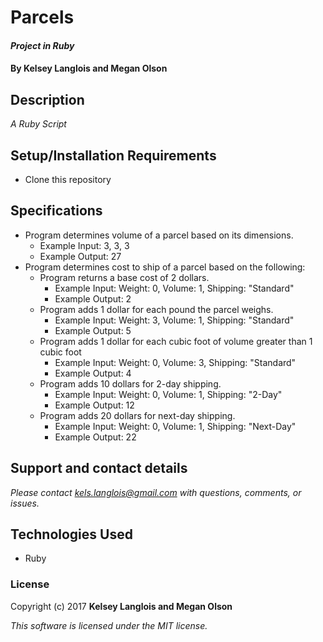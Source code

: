 # Parcels

#### _Project in Ruby_

#### By Kelsey Langlois and Megan Olson

## Description

_A Ruby Script_

## Setup/Installation Requirements

* Clone this repository

## Specifications

* Program determines volume of a parcel based on its dimensions.
  * Example Input: 3, 3, 3
  * Example Output: 27
* Program determines cost to ship of a parcel based on the following:
  * Program returns a base cost of 2 dollars.
    * Example Input: Weight: 0, Volume: 1, Shipping: "Standard"
    * Example Output: 2
  * Program adds 1 dollar for each pound the parcel weighs.
    * Example Input: Weight: 3, Volume: 1, Shipping: "Standard"
    * Example Output: 5
  * Program adds 1 dollar for each cubic foot of volume greater than 1 cubic foot
    * Example Input: Weight: 0, Volume: 3, Shipping: "Standard"
    * Example Output: 4
  * Program adds 10 dollars for 2-day shipping.
    * Example Input: Weight: 0, Volume: 1, Shipping: "2-Day"
    * Example Output: 12
  * Program adds 20 dollars for next-day shipping.
    * Example Input: Weight: 0, Volume: 1, Shipping: "Next-Day"
    * Example Output: 22

## Support and contact details

_Please contact [kels.langlois@gmail.com](mailto:kels.langlois@gmail.com) with questions, comments, or issues._

## Technologies Used

* Ruby

### License

Copyright (c) 2017 **Kelsey Langlois and Megan Olson**

*This software is licensed under the MIT license.*
